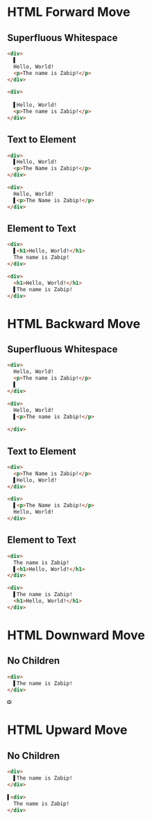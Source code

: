 # HTML Forward Move
## Superfluous Whitespace
```html
<div>
  ▌
  Hello, World!
  <p>The name is Zabip!</p>
</div>
```
```html
<div>
  
  ▌Hello, World!
  <p>The name is Zabip!</p>
</div>
```

## Text to Element
```html
<div>
  ▌Hello, World!
  <p>The Name is Zabip!</p>
</div>
```
```html
<div>
  Hello, World!
  ▌<p>The Name is Zabip!</p>
</div>
```

## Element to Text
```html
<div>
  ▌<h1>Hello, World!</h1>
  The name is Zabip!
</div>
```
```html
<div>
  <h1>Hello, World!</h1>
  ▌The name is Zabip!
</div>
```

# HTML Backward Move
## Superfluous Whitespace
```html
<div>
  Hello, World!
  <p>The name is Zabip!</p>
  ▌
</div>
```
```html
<div>
  Hello, World!
  ▌<p>The name is Zabip!</p>
  
</div>
```

## Text to Element
```html
<div>
  <p>The Name is Zabip!</p>
  ▌Hello, World!
</div>
```
```html
<div>
  ▌<p>The Name is Zabip!</p>
  Hello, World!
</div>
```

## Element to Text
```html
<div>
  The name is Zabip!
  ▌<h1>Hello, World!</h1>
</div>
```
```html
<div>
  ▌The name is Zabip!
  <h1>Hello, World!</h1>
</div>
```

# HTML Downward Move
## No Children
```html
<div>
  ▌The name is Zabip!
</div>
```
```html
❎
```

# HTML Upward Move
## No Children
```html
<div>
  ▌The name is Zabip!
</div>
```
```html
▌<div>
  The name is Zabip!
</div>
```